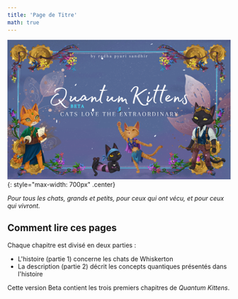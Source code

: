 ```yaml
---
title: 'Page de Titre'
math: true
---
```


![](/assets/imgs/cover_beta.png){: style="max-width: 700px" .center}


*Pour tous les chats, grands et petits, pour ceux qui ont vécu, et pour ceux qui vivront.*



## Comment lire ces pages

Chaque chapitre est divisé en deux parties : 
- L'histoire (partie 1) concerne les chats de Whiskerton
- La description (partie 2) décrit les concepts quantiques présentés dans l'histoire

Cette version Beta contient les trois premiers chapitres de *Quantum Kittens*.